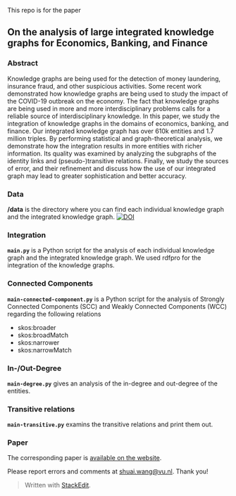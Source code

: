 
This repo is for the paper 

## **On the analysis of large integrated knowledge graphs for Economics, Banking, and Finance**

### Abstract
Knowledge graphs are being used for the detection of money laundering, insurance fraud, and other suspicious activities. Some recent work demonstrated how knowledge graphs are being used to study the impact of the COVID-19 outbreak on the economy. The fact that knowledge graphs are being used in more and more interdisciplinary problems calls for a reliable source of interdisciplinary knowledge. In this paper, we study the integration of knowledge graphs in the domains of economics, banking, and finance. Our integrated knowledge graph has over 610k entities and 1.7 million triples. By performing statistical and graph-theoretical analysis, we demonstrate how the integration results in more entities with richer information. Its quality was examined by analyzing the subgraphs of the identity links and (pseudo-)transitive relations. Finally, we study the sources of error, and their refinement and discuss how the use of our integrated graph may lead to greater sophistication and better accuracy.

### Data 
**/data** is the directory where you can find each individual knowledge graph and the integrated knowledge graph.
[![DOI](https://zenodo.org/badge/441545123.svg)](https://zenodo.org/doi/10.5281/zenodo.10417179)

### Integration 
**`main.py`** is a Python script for the analysis of each individual knowledge graph and the integrated knowledge graph.
We used rdfpro for the integration of the knowledge graphs. 

### Connected Components
**`main-connected-component.py`** is a Python script for the analysis of Strongly Connected Components (SCC) and Weakly Connected Components (WCC) regarding the following relations

 - skos:broader 
 - skos:broadMatch 
 - skos:narrower
 - skos:narrowMatch

### In-/Out-Degree

**`main-degree.py`** gives an analysis of the in-degree and out-degree of the entities. 

### Transitive relations
**`main-transitive.py`** examins the transitive relations and print them out. 

### Paper
The corresponding paper is [available on the website](https://shuai.ai/static/files/paper/EcoFinKG_paper_final.pdf).

Please report errors and comments at shuai.wang@vu.nl. Thank you!

> Written with [StackEdit](https://stackedit.io/).

